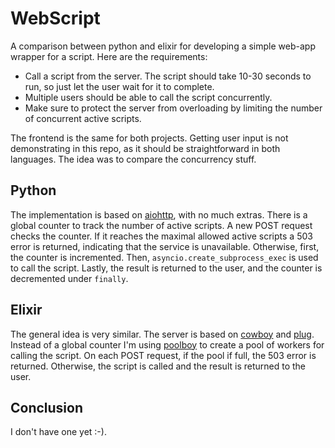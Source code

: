 WebScript
===========

A comparison between python and elixir for developing a simple web-app wrapper for a script.
Here are the requirements:

- Call a script from the server. The script should take 10-30 seconds to run, so just let the user wait for it to complete.
- Multiple users should be able to call the script concurrently.
- Make sure to protect the server from overloading by limiting the number of concurrent active scripts.

The frontend is the same for both projects.
Getting user input is not demonstrating in this repo, as it should be straightforward in both languages.
The idea was to compare the concurrency stuff.

## Python

The implementation is based on [aiohttp](https://aiohttp.readthedocs.io/en/latest/index.html), with no much extras.
There is a global counter to track the number of active scripts.
A new POST request checks the counter.
If it reaches the maximal allowed active scripts a 503 error is returned, indicating that the service is unavailable.
Otherwise, first, the counter is incremented.
Then, `asyncio.create_subprocess_exec` is used to call the script.
Lastly, the result is returned to the user, and the counter is decremented under `finally`.

## Elixir

The general idea is very similar.
The server is based on [cowboy](https://github.com/ninenines/cowboy) and [plug](https://github.com/elixir-plug/plug).
Instead of a global counter I'm using [poolboy](https://github.com/devinus/poolboy) to create a pool of workers for calling the script.
On each POST request, if the pool if full, the 503 error is returned.
Otherwise, the script is called and the result is returned to the user.

## Conclusion

I don't have one yet :-).
